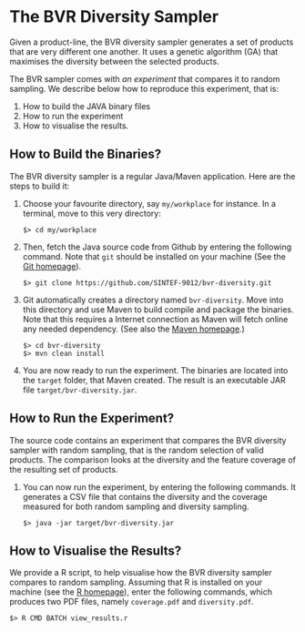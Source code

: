 # The BVR Diversity Sampler

Given a product-line, the BVR diversity sampler generates a set of products that are very different 
one another. It uses a genetic algorithm (GA) that maximises the diversity between the selected 
products.

The BVR sampler comes with *an experiment* that compares it to random sampling. We describe below 
how to reproduce this experiment, that is:
 1. How to build the JAVA binary files
 1. How to run the experiment
 1. How to visualise the results.

## How to Build the Binaries?
The BVR diversity sampler is a regular Java/Maven application. Here are the steps to build it:

 1. Choose your favourite directory, say `my/workplace` for instance. In a terminal, move to this 
	very directory:
	````
	$> cd my/workplace
	````

 1. Then, fetch the Java source code from Github by entering the following command. Note that `git` 
	should be installed on your machine (See the [Git homepage](https://git-scm.com/)).
	````
	$> git clone https://github.com/SINTEF-9012/bvr-diversity.git
	````

 1. Git automatically creates a directory named `bvr-diversity`. Move into this directory and 
	use Maven to build compile and package the binaries. Note that this requires a Internet connection as Maven will
	fetch online any needed dependency. (See also the [Maven homepage](https://maven.apache.org/).)
	````
	$> cd bvr-diversity
	$> mvn clean install
	````

 1. You are now ready to run the experiment. The binaries are located into the `target` folder, 
	that Maven created. The result is an executable JAR file 
	`target/bvr-diversity.jar`. 	
	
	
## How to Run the Experiment?	
The source code contains an experiment that compares the BVR diversity sampler with random sampling, 
that is the random selection of valid products. The comparison looks at the diversity and the feature 
coverage of the resulting set of products.

 1. You can now run the experiment, by entering the following commands. It generates a CSV file that
	contains the diversity and the coverage measured for both random sampling and diversity sampling.
	````
	$> java -jar target/bvr-diversity.jar
	````
 
 
## How to Visualise the Results?
We provide a R script, to help visualise how the BVR diversity sampler compares to random sampling.
Assuming that R is installed on your machine (see the [R homepage](https://www.r-project.org/)), 
enter the following commands, which produces two PDF files, namely `coverage.pdf` and `diversity.pdf`.

````
$> R CMD BATCH view_results.r
````
 



